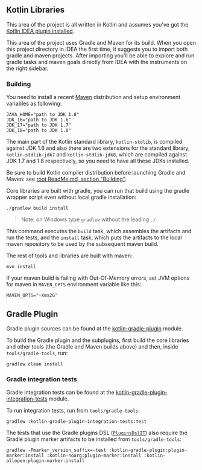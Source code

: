 ## Kotlin Libraries

This area of the project is all written in Kotlin and assumes you've got the [Kotlin IDEA plugin installed](../ReadMe.md#installing-plugin).

This area of the project uses Gradle and Maven for its build. When you open this project directory in IDEA the first time, it suggests you to import both gradle and maven projects. After importing you'll be able to explore and run gradle tasks and maven goals directly from IDEA with the instruments on the right sidebar.

### Building

You need to install a recent [Maven](http://maven.apache.org/) distribution and setup environment variables as following:

    JAVA_HOME="path to JDK 1.8"
    JDK_16="path to JDK 1.6"
    JDK_17="path to JDK 1.7"
    JDK_18="path to JDK 1.8"

The main part of the Kotlin standard library, `kotlin-stdlib`, is compiled against JDK 1.6 and also there are two extensions
for the standard library, `kotlin-stdlib-jdk7` and `kotlin-stdlib-jdk8`, which are compiled against JDK 1.7 and 1.8 respectively,
so you need to have all these JDKs installed.

Be sure to build Kotlin compiler distribution before launching Gradle and Maven: see [root ReadMe.md, section "Building"](../ReadMe.md#installing-plugin).

Core libraries are built with gradle, you can run that build using the gradle wrapper script even without local gradle installation:
    
    ./gradlew build install
    
> Note: on Windows type `gradlew` without the leading `./`
    
This command executes the `build` task, which assembles the artifacts and run the tests, and the `install` task, which puts the artifacts to the local maven repository to be used by the subsequent maven build.

The rest of tools and libraries are built with maven:

    mvn install

If your maven build is failing with Out-Of-Memory errors, set JVM options for maven in `MAVEN_OPTS` environment variable like this:

    MAVEN_OPTS="-Xmx2G"

## Gradle Plugin

Gradle plugin sources can be found at the [kotlin-gradle-plugin](tools/kotlin-gradle-plugin) module.

To build the Gradle plugin and the subplugins, first build the core libraries and other tools (the Gradle and Maven builds above) and then, inside `tools/gradle-tools`, run:

    gradlew clean install

### Gradle integration tests

Gradle integration tests can be found at the [kotlin-gradle-plugin-integration-tests](tools/kotlin-gradle-plugin-integration-tests) module.

To run integration tests, run from `tools/gradle-tools`:

    gradlew :kotlin-gradle-plugin-integration-tests:test
    
The tests that use the Gradle plugins DSL ([`PluginsDslIT`](https://github.com/JetBrains/kotlin/blob/master/libraries/tools/kotlin-gradle-plugin-integration-tests/src/test/kotlin/org/jetbrains/kotlin/gradle/PluginsDslIT.kt)) also require the Gradle plugin marker artifacts to be installed from `tools/gradle-tools`:

    gradlew -Pmarker_version_suffix=-test :kotlin-gradle-plugin:plugin-marker:install :kotlin-noarg:plugin-marker:install :kotlin-allopen:plugin-marker:install
